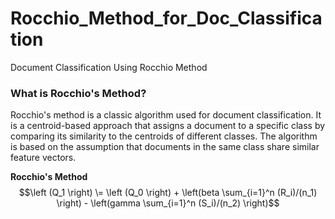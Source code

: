 # Rocchio_Method_for_Doc_Classification
Document Classification Using Rocchio Method

### What is Rocchio's Method?
Rocchio's method is a classic algorithm used for document classification. It is a centroid-based approach that assigns a document to a specific class by comparing its similarity to the centroids of different classes. The algorithm is based on the assumption that documents in the same class share similar feature vectors.


**Rocchio's Method**
$$\left (Q_1 \right) \= \left (Q_0 \right) + \left(beta \sum_{i=1}^n (R_i)/(n_1) \right) -  \left(gamma \sum_{i=1}^n (S_i)/(n_2) \right)$$

